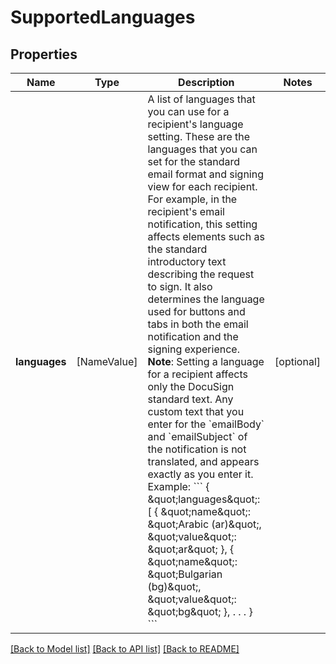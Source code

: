 # SupportedLanguages

## Properties
Name | Type | Description | Notes
------------ | ------------- | ------------- | -------------
**languages** | [NameValue] | A list of languages that you can use for a recipient&#39;s language setting. These are the languages that you can set for the standard email format and signing view for each recipient.  For example, in the recipient&#39;s email notification, this setting affects elements such as the standard introductory text describing the request to sign. It also determines the language used for buttons and tabs in both the email notification and the signing experience.  **Note**: Setting a language for a recipient affects only the DocuSign standard text. Any custom text that you enter for the &#x60;emailBody&#x60; and &#x60;emailSubject&#x60; of the notification is not translated, and appears exactly as you enter it.  Example:  &#x60;&#x60;&#x60; {     \&quot;languages\&quot;: [         {             \&quot;name\&quot;: \&quot;Arabic (ar)\&quot;,             \&quot;value\&quot;: \&quot;ar\&quot;         },         {             \&quot;name\&quot;: \&quot;Bulgarian (bg)\&quot;,             \&quot;value\&quot;: \&quot;bg\&quot;         },         .         .         . } &#x60;&#x60;&#x60; | [optional] 

[[Back to Model list]](../README.md#documentation-for-models) [[Back to API list]](../README.md#documentation-for-api-endpoints) [[Back to README]](../README.md)


